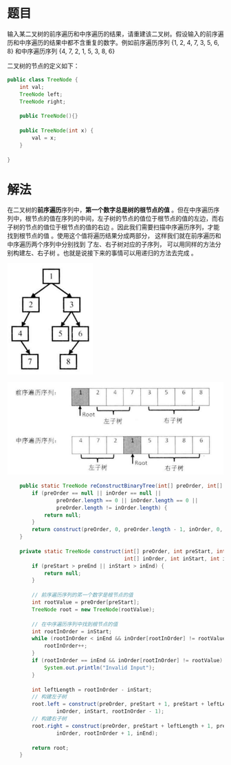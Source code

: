 # 题目

输入某二叉树的前序遍历和中序遍历的结果，请重建该二叉树。假设输入的前序遍历和中序遍历的结果中都不含重复的数字。例如前序遍历序列 {1, 2, 4, 7, 3, 5, 6, 8} 和中序遍历序列 {4, 7, 2, 1, 5, 3, 8, 6}

二叉树的节点的定义如下：

```java
public class TreeNode {
    int val;
    TreeNode left;
    TreeNode right;

    public TreeNode(){}

    public TreeNode(int x) {
        val = x;
    }

}
```

# 解法

在二叉树的**前序遍历**序列中，**第一个数字总是树的根节点的值** 。但在中序遍历序列中，根节点的值在序列的中间，左子树的节点的值位于根节点的值的左边，而右子树的节点的值位于根节点的值的右边 。因此我们需要扫描中序遍历序列，才能找到根节点的值 。使用这个值将遍历结果分成两部分， 这样我们就在前序遍历和中序遍历两个序列中分别找到 了左、右子树对应的子序列， 可以用同样的方法分别构建左、右子树 。也就是说接下来的事情可以用递归的方法去完成 。

![image-20220225230426518](7.重建二叉树.assets/image-20220225230426518.png)

![image-20220225230438498](7.重建二叉树.assets/image-20220225230438498.png)

```java
    public static TreeNode reConstructBinaryTree(int[] preOrder, int[] inOrder) {
        if (preOrder == null || inOrder == null ||
                preOrder.length == 0 || inOrder.length == 0 ||
                preOrder.length != inOrder.length) {
            return null;
        }
        return construct(preOrder, 0, preOrder.length - 1, inOrder, 0, inOrder.length - 1);
    }

    private static TreeNode construct(int[] preOrder, int preStart, int preEnd,
                                      int[] inOrder, int inStart, int inEnd) {
        if (preStart > preEnd || inStart > inEnd) {
            return null;
        }

        // 前序遍历序列的笫一个数字是根节点的值
        int rootValue = preOrder[preStart];
        TreeNode root = new TreeNode(rootValue);

        // 在中序遍历序列中找到根节点的值
        int rootInOrder = inStart;
        while (rootInOrder < inEnd && inOrder[rootInOrder] != rootValue) {
            rootInOrder++;
        }
        if (rootInOrder == inEnd && inOrder[rootInOrder] != rootValue) {
            System.out.println("Invalid Input");
        }

        int leftLength = rootInOrder - inStart;
        // 构建左子树
        root.left = construct(preOrder, preStart + 1, preStart + leftLength,
                inOrder, inStart, rootInOrder - 1);
        // 构建右子树
        root.right = construct(preOrder, preStart + leftLength + 1, preEnd,
                inOrder, rootInOrder + 1, inEnd);

        return root;
    }
```

